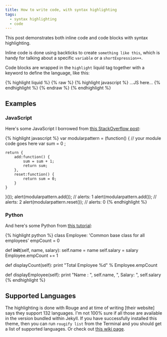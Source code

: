 ```yaml
---
title: How to write code, with syntax highlighting
tags:
  - syntax highlighting
  - code
---
```


This post demonstrates both inline code and code blocks with syntax highlighting.

<!--more-->

Inline code is done using backticks to create `something like this`, which is handy for talking about a specific `variable` or a `shortExpression++`.

Code blocks are wrapped in the `highlight` liquid tag together with a keyword to define the language, like this:

{% highlight liquid %}
{% raw %}
{% highlight javascript %}
    ...JS here...
{% endhighlight %}
{% endraw %}
{% endhighlight %}

## Examples

### JavaScript

Here's some JavaScript I borrowed from [this StackOverflow post](https://stackoverflow.com/questions/17776940/javascript-module-pattern-with-example):

{% highlight javascript %}
var modularpattern = (function() {
    // your module code goes here
    var sum = 0 ;

    return {
        add:function() {
            sum = sum + 1;
            return sum;
        },
        reset:function() {
            return sum = 0;
        }
    }
}());
alert(modularpattern.add());    // alerts: 1
alert(modularpattern.add());    // alerts: 2
alert(modularpattern.reset());  // alerts: 0
{% endhighlight %}

### Python

And here's some Python from [this tutorial](https://www.tutorialspoint.com/python/python_classes_objects.htm):

{% highlight python %}
class Employee:
   'Common base class for all employees'
   empCount = 0

   def __init__(self, name, salary):
      self.name = name
      self.salary = salary
      Employee.empCount += 1

   def displayCount(self):
     print "Total Employee %d" % Employee.empCount

   def displayEmployee(self):
      print "Name : ", self.name,  ", Salary: ", self.salary
{% endhighlight %}

## Supported Languages

The highlighting is done with Rouge and at time of writing [their website] says they support 132 languages. I'm not 100% sure if all those are available in the version bundled within Jekyll. If you have successfully installed this theme, then you can run `rougify list` from the Terminal and you should get a list of supported languages. Or check out [this wiki page](https://github.com/jneen/rouge/wiki/List-of-supported-languages-and-lexers).
